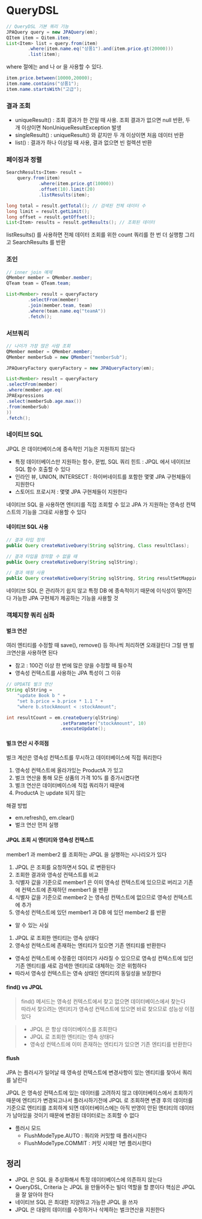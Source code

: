 # QueryDSL
```java
// QueryDSL 기본 쿼리 기능
JPAQuery query = new JPAQuery(em);
QItem item = Qitem.item;
List<Item> list = query.from(item)
        .where(item.name.eq("상품1").and(item.price.gt(20000)))
        .list(item);
```

where 절에는 and 나 or 을 사용할 수 있다.

```java
item.price.between(10000,20000);
item.name.contains("상품1");
item.name.startsWith("고급");
```

### 결과 조회
- uniqueResult() : 조회 결과가 한 건일 때 사용. 조회 결과가 없으면 null 반환, 두 개 이상이면 NonUniqueResultException 발생
- singleResult() : uniqueResult() 와 같지만 두 개 이상이면 처음 데이터 반환
- list() : 결과가 하나 이상일 때 사용, 결과 없으면 빈 컬렉션 반환

### 페이징과 정렬

```java
SearchResults<Item> result =
    query.from(item)
            .where(item.price.gt(10000))
            .offset(10).limit(20)
            .listResults(item);

long total = result.getTotal(); // 검색된 전체 데이터 수
long limit = result.getLimit();
long offset = result.getOffset();
List<Item> results = result.getResults(); // 조회된 데이터
```

listResults() 를 사용하면 전체 데이터 조회를 위한 count 쿼리를 한 번 더 실행함
그리고 SearchResults 를 반환

### 조인

```java
// inner join 예제
QMember member = QMember.member;
QTeam team = QTeam.team;

List<Member> result = queryFactory
        .selectFrom(member)
        .join(member.team, team)
        .where(team.name.eq("teamA"))
        .fetch();
```

### 서브쿼리
```java
// 나이가 가장 많은 사람 조회
QMember member = QMember.member;
QMember memberSub = new QMember("memberSub");

JPAQueryFactory queryFactory = new JPAQueryFactory(em);

List<Member> result = queryFactory
.selectFrom(member)
.where(member.age.eq(
JPAExpressions
.select(memberSub.age.max())
.from(memberSub)
))
.fetch();
```

### 네이티브 SQL

JPQL 은 데이터베이스에 종속적인 기능은 지원하지 않는다
- 특정 데이터베이스만 지원하는 함수, 문법, SQL 쿼리 힌트 : JPQL 에서 네이티브 SQL 함수 호출할 수 있다
- 인라인 뷰, UNION, INTERSECT : 하이버네이트를 포함한 몇몇 JPA 구현체들이 지원한다
- 스토어드 프로시저 : 몇몇 JPA 구현체들이 지원한다

네이티브 SQL 을 사용하면 엔티티를 직접 조회할 수 있고 JPA 가 지원하는 영속성 컨텍스트의 기능을 그대로 사용할 수 있다

#### 네이티브 SQL 사용
```java
// 결과 타입 정의
public Query createNativeQuery(String sqlString, Class resultClass);

// 결과 타입을 정의할 수 없을 때
public Query createNativeQuery(String sqlString);

// 결과 매핑 사용
public Query createNativeQuery(String sqlString, String resultSetMapping);
```

네이티브 SQL 은 관리하기 쉽지 않고 특정 DB 에 종속적이기 때문에 이식성이 떨어진다
가능한 JPA 구현체가 제공하는 기능을 사용할 것

### 객체지향 쿼리 심화

#### 벌크 연산
여러 엔티티를 수정할 때 save(), remove() 등 하나씩 처리하면 오래걸린다
그럴 땐 벌크연산을 사용하면 된다

- 참고 : 100건 이상 한 번에 많은 양을 수정할 때 필수적
- 영속성 컨텍스트를 사용하는 JPA 특성이 그 이유
```java
// UPDATE 벌크 연산
String qlString = 
    "update Book b " +
    "set b.price = b.price * 1.1 " +
    "where b.stockAmount < :stockAmount";

int resultCount = em.createQuery(qlString)
                    .setParameter("stockAmount", 10)
                    .executeUpdate();
```

#### 벌크 연산 시 주의점
벌크 계산은 영속성 컨텍스트를 무시하고 데이터베이스에 직접 쿼리한다
1. 영속성 컨텍스트에 올라가있는 ProductA 가 있고
2. 벌크 연산을 통해 모든 상품의 가격 10% 를 증가시켰다면
3. 벌크 연산은 데이터베이스에 직접 쿼리하기 때문에
4. ProductA 는 update 되지 않는

해결 방법 
- em.refresh(), em.clear()
- 벌크 연산 먼저 실행

#### JPQL 조회 시 엔티티와 영속성 컨텍스트 
member1 과 member2 를 조회하는 JPQL 을 실행하는 시나리오가 있다
1. JPQL 은 조회를 요청하면서 SQL 로 변환된다
2. 조회한 결과와 영속성 컨텍스트를 비교
3. 식별자 값을 기준으로 member1 은 이미 영속성 컨텍스트에 있으므로 버리고 기존에 컨텍스트에 존재하던 member1 을 반환
4. 식별자 값을 기준으로 member2 는 영속성 컨텍스트에 없으므로 영속성 컨텍스트에 추가
5. 영속성 컨텍스트에 있던 member1 과 DB 에 있던 member2 를 반환

- 알 수 있는 사실
1. JPQL 로 조회한 엔티티는 영속 상태다
2. 영속성 컨텍스트에 존재하는 엔티티가 있으면 기존 엔티티를 반환한다

- 영속성 컨텍스트에 수정중인 데이터가 사라질 수 있으므로 영속성 컨텍스트에 있던 기존 엔티티를 새로 검색한 엔티티로 대체하는 것은 위험하다
- 따라서 영속성 컨텍스트는 영속 상태인 엔티티의 동일성을 보장한다

#### find() vs JPQL


>find() 메서드는 영속성 컨텍스트에서 찾고 없으면 데이터베이스에서 찾는다<br>
따라서 찾으려는 엔티티가 영속성 컨텍스트에 있으면 바로 찾으므로 성능상 이점 있다

> - JPQL 은 항상 데이터베이스를 조회한다
> - JPQL 로 조회한 엔티티는 영속 상태다
> - 영속성 컨텍스트에 이미 존재하는 엔티티가 있으면 기존 엔티티를 반환한다

#### flush
JPA 는 플러시가 일어날 때 영속성 컨텍스트에 변경사항이 있는 엔티티를 찾아서 쿼리를 날린다

JPQL 은 영속성 컨텍스트에 있는 데이터를 고려하지 않고 데이터베이스에서 조회하기 때문에
엔티티가 변경되고나서 플러시하기전에 JPQL 로 조회하면 변경 후의 데이터를 기준으로 엔티티를 조회하게 되면
데이터베이스에는 아직 반영이 안된 엔티티의 데이터가 남아있을 것이기 때문에 변경된 데이터로는 조회할 수 없다

- 플러시 모드
    - FlushModeType.AUTO : 쿼리와 커밋할 때 플러시한다
    - FlushModeType.COMMIT : 커밋 시에만 1번 플러시한다

## 정리
- JPQL 은 SQL 을 추상화해서 특정 데이터베이스에 의존하지 않는다
- QueryDSL, Criteria 는 JPQL 을 만들어주는 빌더 역할을 할 뿐이다 핵심은 JPQL 을 잘 알아야 한다
- 네이티브 SQL 은 최대한 지양하고 가능한 JPQL 을 쓰자
- JPQL 은 대량의 데이터를 수정하거나 삭제하는 벌크연산을 지원한다